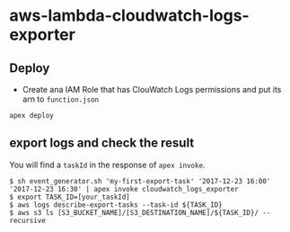 # aws-lambda-cloudwatch-logs-exporter

## Deploy
- Create ana IAM Role that has ClouWatch Logs permissions and put its arn to `function.json`
```
apex deploy
```

## export logs and check the result
You will find a `taskId` in the response of `apex invoke`.
```shell
$ sh event_generator.sh 'my-first-export-task' '2017-12-23 16:00' '2017-12-23 16:30' | apex invoke cloudwatch_logs_exporter
$ export TASK_ID=[your_taskId]
$ aws logs describe-export-tasks --task-id ${TASK_ID}
$ aws s3 ls [S3_BUCKET_NAME]/[S3_DESTINATION_NAME]/${TASK_ID}/ --recursive
```
